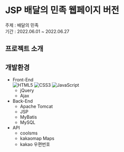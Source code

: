 # JSP 배달의 민족 웹페이지 버전
주제 : 배달의 민족<br>
기간 : 2022.06.01 ~ 2022.06.27
## 프로젝트 소개

## 개발환경
* Front-End<br>
  ![HTML5](https://img.shields.io/badge/html5-%23E34F26.svg?style=for-the-badge&logo=html5&logoColor=white) ![CSS3](https://img.shields.io/badge/css3-%231572B6.svg?style=for-the-badge&logo=css3&logoColor=white) ![JavaScript](https://img.shields.io/badge/javascript-%23323330.svg?style=for-the-badge&logo=javascript&logoColor=%23F7DF1E)<br>
  * jQuery<br>
  * Ajax<br>
* Back-End<br>
  * Apache Tomcat<br>
  * JSP<br>
  * MyBatis<br>
  * MySQL<br>
* API<br>
  * coolsms<br>
  * kakaomap Maps<br>
  * kakao 우편번호<br>
